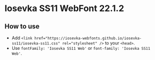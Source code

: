 # Iosevka SS11 WebFont 22.1.2

## How to use

- Add `<link href="https://iosevka-webfonts.github.io/iosevka-ss11/iosevka-ss11.css" rel="stylesheet" />` to your `<head>`.
- Use `fontFamily: 'Iosevka SS11 Web'` or `font-family: 'Iosevka SS11 Web'`.

